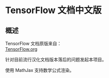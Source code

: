 # TensorFlow 文档中文版

## 概述

TensorFlow 文档原版来自：  
[TensorFlow.org](https://www.tensorflow.org)

针对目前流行汉化文档版本落后的问题发起本项目。

使用 MathJax 支持数学公式渲染。

